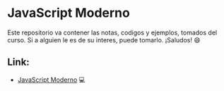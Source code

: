 # JavaScript Moderno

Este repositorio va contener las notas, codigos y ejemplos, tomados del curso. Si a alguien le es de su interes, puede tomarlo. 
¡Saludos! 😄


## Link: 
* [JavaScript Moderno](https://www.udemy.com/course/javascript-fernando-herrera/) 💻

